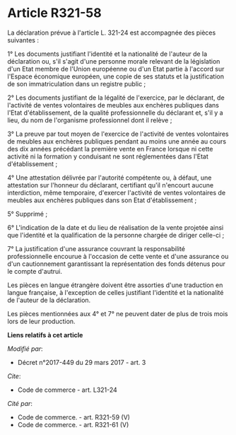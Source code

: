 # Article R321-58

La déclaration prévue à l'article L. 321-24 est accompagnée des pièces suivantes :

1° Les documents justifiant l'identité et la nationalité de l'auteur de la déclaration ou, s'il s'agit d'une personne morale
relevant de la législation d'un Etat membre de l'Union européenne ou d'un Etat partie à l'accord sur l'Espace économique
européen, une copie de ses statuts et la justification de son immatriculation dans un registre public ;

2° Les documents justifiant de la légalité de l'exercice, par le déclarant, de l'activité de ventes volontaires de meubles
aux enchères publiques dans l'Etat d'établissement, de la qualité professionnelle du déclarant et, s'il y a lieu, du nom de
l'organisme professionnel dont il relève ;

3° La preuve par tout moyen de l'exercice de l'activité de ventes volontaires de meubles aux enchères publiques pendant au
moins une année au cours des dix années précédant la première vente en France lorsque ni cette activité ni la formation y
conduisant ne sont réglementées dans l'Etat d'établissement ;

4° Une attestation délivrée par l'autorité compétente ou, à défaut, une attestation sur l'honneur du déclarant, certifiant
qu'il n'encourt aucune interdiction, même temporaire, d'exercer l'activité de ventes volontaires de meubles aux enchères
publiques dans son Etat d'établissement ;

5° Supprimé ;

6° L'indication de la date et du lieu de réalisation de la vente projetée ainsi que l'identité et la qualification de la
personne chargée de diriger celle-ci ;

7° La justification d'une assurance couvrant la responsabilité professionnelle encourue à l'occasion de cette vente et d'une
assurance ou d'un cautionnement garantissant la représentation des fonds détenus pour le compte d'autrui.

Les pièces en langue étrangère doivent être assorties d'une traduction en langue française, à l'exception de celles
justifiant l'identité et la nationalité de l'auteur de la déclaration.

Les pièces mentionnées aux 4° et 7° ne peuvent dater de plus de trois mois lors de leur production.

**Liens relatifs à cet article**

_Modifié par_:

  - Décret n°2017-449 du 29 mars 2017 - art. 3

_Cite_:

  - Code de commerce - art. L321-24

_Cité par_:

  - Code de commerce. - art. R321-59 (V)
  - Code de commerce. - art. R321-61 (V)
